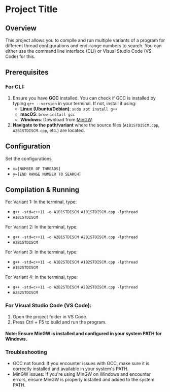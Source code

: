 # Project Title

## Overview
This project allows you to compile and run multiple variants of a program for different thread configurations and end-range numbers to search. You can either use the command line interface (CLI) or Visual Studio Code (VS Code) for this.

## Prerequisites

### For CLI:
1. Ensure you have **GCC** installed. You can check if GCC is installed by typing `g++ --version` in your terminal. If not, install it using:
   - **Linux (Ubuntu/Debian)**: `sudo apt install g++`
   - **macOS**: `brew install gcc`
   - **Windows**: Download from [MinGW](https://sourceforge.net/projects/mingw/).
2. **Navigate to the path/variant** where the source files (`A1B1STDISCM.cpp`, `A2B1STDISCM.cpp`, etc.) are located.

## Configuration
Set the configurations
- `x=[NUMBER OF THREADS]`
- `y=[END RANGE NUMBER TO SEARCH]`

## Compilation & Running
For Variant 1:
In the terminal, type:
- `g++ -std=c++11 -o A1B1STDISCM A1B1STDISCM.cpp -lpthread`
- `A1B1STDISCM`

For Variant 2:
In the terminal, type:
- `g++ -std=c++11 -o A2B1STDISCM A2B1STDISCM.cpp -lpthread`
- `A2B1STDISCM`

For Variant 3:
In the terminal, type:
- `g++ -std=c++11 -o A1B2STDISCM A1B2STDISCM.cpp -lpthread`
- `A1B2STDISCM`

For Variant 4:
In the terminal, type:
- `g++ -std=c++11 -o A2B2STDISCM A2B2STDISCM.cpp -lpthread`
- `A2B2STDISCM`

### For Visual Studio Code (VS Code):
1. Open the project folder in VS Code.
2. Press Ctrl + F5 to build and run the program.
#### Note: Ensure MinGW is installed and configured in your system PATH for Windows.

### Troubleshooting
- GCC not found: If you encounter issues with GCC, make sure it is correctly installed and available in your system's PATH.
- MinGW issues: If you're using MinGW on Windows and encounter errors, ensure MinGW is properly installed and added to the system PATH.
